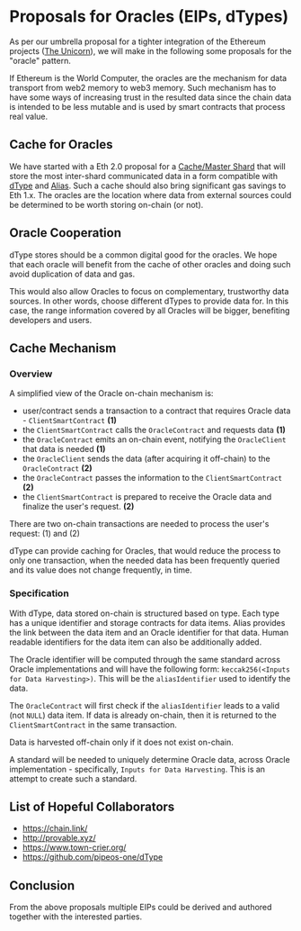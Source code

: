 # Proposals for Oracles (EIPs, dTypes)

As per our umbrella proposal for a tighter integration of the Ethereum projects ([The Unicorn](https://github.com/pipeos-one/theunicorn/blob/master/The_Ethereum_Unicorn.md)), we will make in the following some proposals for the "oracle" pattern.

If Ethereum is the World Computer, the oracles are the mechanism for data transport from web2 memory to web3 memory. Such mechanism has to have some ways of increasing trust in the resulted data since the chain data is intended to be less mutable and is used by smart contracts that process real value.

## Cache for Oracles

We have started with a Eth 2.0 proposal for a [Cache/Master Shard](https://ethresear.ch/t/a-master-shard-to-account-for-ethereum-2-0-global-scope/5730/7) that will store the most inter-shard communicated data in a form compatible with [dType](http://eips.ethereum.org/EIPS/eip-1900) and [Alias](http://eips.ethereum.org/EIPS/eip-2193). Such a cache should also bring significant gas savings to Eth 1.x. The oracles are the location where data from external sources could be determined to be worth storing on-chain (or not).



## Oracle Cooperation

dType stores should be a common digital good for the oracles. We hope that each oracle will benefit from the cache of other oracles and doing such avoid duplication of data and gas.


This would also allow Oracles to focus on complementary, trustworthy data sources. In other words, choose different dTypes to provide data for. In this case, the range information covered by all Oracles will be bigger, benefiting developers and users.

## Cache Mechanism

### Overview

A simplified view of the Oracle on-chain mechanism is:
- user/contract sends a transaction to a contract that requires Oracle data - `ClientSmartContract` **(1)**
- the `ClientSmartContract` calls the `OracleContract` and requests data **(1)**
- the `OracleContract` emits an on-chain event, notifying the `OracleClient` that data is needed **(1)**
- the `OracleClient` sends the data (after acquiring it off-chain) to the `OracleContract` **(2)**
- the `OracleContract` passes the information to the `ClientSmartContract` **(2)**
- the `ClientSmartContract` is prepared to receive the Oracle data and finalize the user's request. **(2)**

There are two on-chain transactions are needed to process the user's request: (1) and (2)

dType can provide caching for Oracles, that would reduce the process to only one transaction, when the needed data has been frequently queried and its value does not change frequently, in time.

### Specification

With dType, data stored on-chain is structured based on type. Each type has a unique identifier and storage contracts for data items. Alias provides the link between the data item and an Oracle identifier for that data. Human readable identifiers for the data item can also be additionally added.

The Oracle identifier will be computed through the same standard across Oracle implementations and will have the following form: `keccak256(<Inputs for Data Harvesting>)`. This will be the `aliasIdentifier` used to identify the data.

The `OracleContract` will first check if the `aliasIdentifier` leads to a valid (not `NULL`) data item. If data is already on-chain, then it is returned to the `ClientSmartContract` in the same transaction.

Data is harvested off-chain only if it does not exist on-chain.

A standard will be needed to uniquely determine Oracle data, across Oracle implementation - specifically, `Inputs for Data Harvesting`. This is an attempt to create such a standard.

## List of Hopeful Collaborators

- https://chain.link/
- http://provable.xyz/
- https://www.town-crier.org/
- https://github.com/pipeos-one/dType

## Conclusion

From the above proposals multiple EIPs could be derived and authored together with the interested parties.
